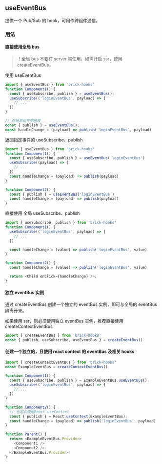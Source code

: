 ## useEventBus

提供一个 Pub/Sub 的 hook，可用作跨组件通信。

### 用法

#### 直接使用全局 bus

> ！全局 bus 不要在 server 端使用，如需开启 ssr，使用 createEventBus。

使用 useEventBus

```javascript
import { useEventBus } from 'brick-hooks'
function Component1() {
  const { useSubscribe, publish } = useEventBus();
  useSubscribe(('loginEventBus', payload) => {
    // ...
  })
}

// 在任意组件中触发
const { publish } = useEventBus();
const handleChange = (payload) => publish('loginEventBus', payload)
```

返回指定事件的 useSubscribe、publish

```javascript
import { useEventBus } from 'brick-hooks'
function Component1() {
  const { useSubscribe, publish } = useEventBus('loginEventBus')
  useSubscribe((payload) => {
    // ...
  })
  const handleChange = (payload) => publish(payload)
}

function Component2() {
  const { publish } = useEventBus('loginEventBus')
  const handleChange = (payload) => publish(payload)
}
```

直接使用 全局 useSubscribe、publish

```javascript
import { useSubscribe, publish } from 'brick-hooks'
function Component1() {
  useSubscribe(('loginEventBus', payload) => {
    // ...
  })

  const handleChange = (value) => publish('loginEventBus', value)
}

function Component2() {
  const handleChange = (value) => publish('loginEventBus', value)

  return <Child onClick={handleChange} />;
}
```

#### 独立 eventBus 实例

通过 createEventBus 创建一个独立的 eventBus 实例，即可与全局的 eventBus 隔离开来。

如果使用 ssr，则必须使用独立 eventBus 实例，推荐直接使用 createContextEventBus

```javascript
import { createEventBus } from 'brick-hooks'
const { publish, useSubscribe, useEventBus } = createEventBus()
```

#### 创建一个独立的，且使用 react context 的 eventBus 及相关 hooks

```javascript
import { createContextEventBus } from 'brick-hooks'
const ExampleEventBus = createContextEventBus()

function Component1() {
  const { useSubscribe, publish } = ExampleEventBus.useEventBus();
  useSubscribe(('loginEventBus', payload) => {
    // ...
  })
}

function Component2() {
  // 也可以使用React.useContext
  const { publish } = React.useContext(ExampleEventBus);
  const handleChange = (payload) => publish('loginEventBus', payload)
}

function Parent() {
  return <ExampleEventBus.Provider>
    <Component1 />
    <Component2 />
  </ExampleEventBus.Provider>
}
```
